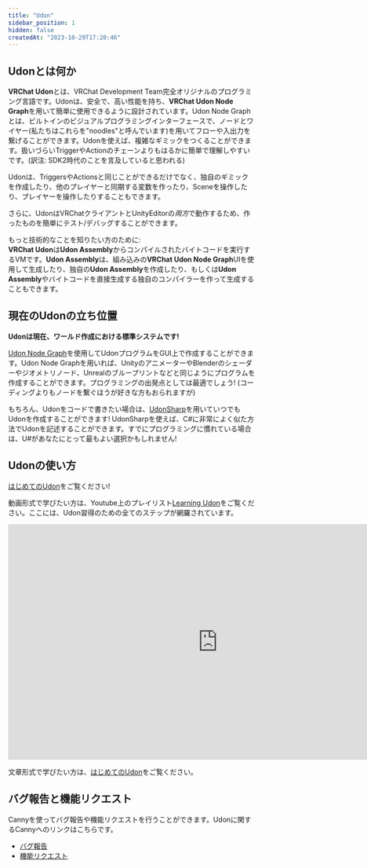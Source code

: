 ```yaml
---
title: "Udon"
sidebar_position: 1
hidden: false
createdAt: "2023-10-29T17:20:46"
---
```

## Udonとは何か
**VRChat Udon**とは、VRChat Development Team完全オリジナルのプログラミング言語です。Udonは、安全で、高い性能を持ち、**VRChat Udon Node Graph**を用いて簡単に使用できるように設計されています。Udon Node Graphとは、ビルトインのビジュアルプログラミングインターフェースで、ノードとワイヤー(私たちはこれらを"noodles"と呼んでいます)を用いてフローや入出力を繋げることができます。Udonを使えば、複雑なギミックをつくることができます。扱いづらいTriggerやActionのチェーンよりもはるかに簡単で理解しやすいです。(訳注: SDK2時代のことを言及していると思われる)

Udonは、TriggersやActionsと同じことができるだけでなく、独自のギミックを作成したり、他のプレイヤーと同期する変数を作ったり、Sceneを操作したり、プレイヤーを操作したりすることもできます。

さらに、UdonはVRChatクライアントとUnityEditorの*両方*で動作するため、作ったものを簡単にテスト/デバッグすることができます。

もっと技術的なことを知りたい方のために:  
**VRChat Udon**は**Udon Assembly**からコンパイルされたバイトコードを実行するVMです。**Udon Assembly**は、組み込みの**VRChat Udon Node Graph**UIを使用して生成したり、独自の**Udon Assembly**を作成したり、もしくは**Udon Assembly**やバイトコードを直接生成する独自のコンパイラーを作って生成することもできます。

## 現在のUdonの立ち位置
**Udonは現在、ワールド作成における標準システムです!**

[Udon Node Graph](/worlds/udon/graph)を使用してUdonプログラムをGUI上で作成することができます。Udon Node Graphを用いれば、UnityのアニメーターやBlenderのシェーダーやジオメトリノード、Unrealのブループリントなどと同じようにプログラムを作成することができます。プログラミングの出発点としては最適でしょう! (コーディングよりもノードを繋ぐほうが好きな方もおられますが)

もちろん、Udonをコードで書きたい場合は、[UdonSharp](/worlds/udonsharp)を用いていつでもUdonを作成することができます! UdonSharpを使えば、C#に非常によく似た方法でUdonを記述することができます。すでにプログラミングに慣れている場合は、U#があなたにとって最もよい選択かもしれません!

## Udonの使い方
[はじめてのUdon](getting-started-with-udon)をご覧ください!

動画形式で学びたい方は、Youtube上のプレイリスト[Learning Udon](https://www.youtube.com/playlist?list=PLe9XHNvXcouQjg5GULWGLj1tMzeythnQi)をご覧ください。ここには、Udon習得のための全てのステップが網羅されています。
<div class="video-container">
    <iframe src="https://www.youtube-nocookie.com/embed/8gXzBTqlP6I?si=szRiEh57ZmN51oDK" title="YouTube video player" frameborder="0" allow="accelerometer; autoplay; clipboard-write; encrypted-media; gyroscope; picture-in-picture; web-share" width="853" height="480" allowfullscreen></iframe>
</div>

文章形式で学びたい方は、[はじめてのUdon](/worlds/udon/getting-started-with-udon)をご覧ください。

## バグ報告と機能リクエスト
Cannyを使ってバグ報告や機能リクエストを行うことができます。Udonに関するCannyへのリンクはこちらです。
* [バグ報告](https://feedback.vrchat.com/vrchat-udon-closed-alpha-bugs)
* [機能リクエスト](https://feedback.vrchat.com/vrchat-udon-closed-alpha-feedback)
